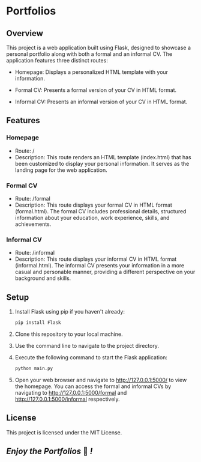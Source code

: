 # Portfolios

## Overview

This project is a web application built using Flask, designed to showcase a personal portfolio along with both a formal and an informal CV. The application features three distinct routes:

- Homepage: Displays a personalized HTML template with your information.

- Formal CV: Presents a formal version of your CV in HTML format.

- Informal CV: Presents an informal version of your CV in HTML format.

## Features

### Homepage
- Route: /
- Description: This route renders an HTML template (index.html) that has been customized to display your personal information. It serves as the landing page for the web application.

### Formal CV
- Route: /formal
- Description: This route displays your formal CV in HTML format (formal.html). The formal CV includes professional details, structured information about your education, work experience, skills, and achievements.

### Informal CV
- Route: /informal
- Description: This route displays your informal CV in HTML format (informal.html). The informal CV presents your information in a more casual and personable manner, providing a different perspective on your background and skills.

## Setup

1. Install Flask using pip if you haven't already:
    ```bash
    pip install Flask
    ```

2. Clone this repository to your local machine.

3. Use the command line to navigate to the project directory.

4. Execute the following command to start the Flask application:
    ```bash
    python main.py
    ```

5. Open your web browser and navigate to http://127.0.0.1:5000/ to view the homepage. You can access the formal and informal CVs by navigating to http://127.0.0.1:5000/formal and http://127.0.0.1:5000/informal respectively.

## License

This project is licensed under the MIT License.

## *Enjoy the Portfolios* 📃 *!*

